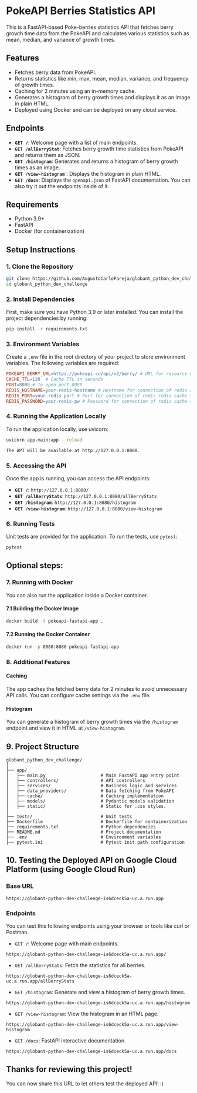 # PokeAPI Berries Statistics API

This is a FastAPI-based Poke-berries statistics API that fetches berry growth time data from the PokeAPI and calculates various statistics such as mean, median, and variance of growth times.

## Features
- Fetches berry data from PokeAPI.
- Returns statistics like min, max, mean, median, variance, and frequency of growth times.
- Caching for 2 minutes using an in-memory cache.
- Generates a histogram of berry growth times and displays it as an image in plain HTML.
- Deployed using Docker and can be deployed on any cloud service.

## Endpoints
- **`GET /`**: Welcome page with a list of main endpoints.
- **`GET /allBerryStat`**: Fetches berry growth time statistics from PokeAPI and returns them as JSON.
- **`GET /histogram`**: Generates and returns a histogram of berry growth times as an image.
- **`GET /view-histogram`**`: Displays the histogram in plain HTML.
- **`GET /docs`**: Displays the `openapi.json` of FastAPI documentation. You can also try it out the endpoints inside of it.

## Requirements
- Python 3.9+
- FastAPI
- Docker (for containerization)

## Setup Instructions
### 1. Clone the Repository
```bash
git clone https://github.com/AugustoCarloPareja/globant_python_dev_challenge.git
cd globant_python_dev_challenge
```

### 2. Install Dependencies
First, make sure you have Python 3.9 or later installed. You can install the project dependencies by running:

```bash
pip install -r requirements.txt
```

### 3. Environment Variables
Create a `.env` file in the root directory of your project to store environment variables. The following variables are required:

```makefile
POKEAPI_BERRY_URL=https://pokeapi.co/api/v2/berry/ # URL for resource of pokeapi
CACHE_TTL=120  # Cache TTL in seconds
PORT=8080 # To open port 8080
REDIS_HOSTNAME=your-redis-hostname # Hostname for connection of redis redis cache service
REDIS_PORT=your-redis-port # Port for connection of redis redis cache service
REDIS_PASSWORD=your-redis-pw # Password for connection of redis cache service
```

### 4. Running the Application Locally
To run the application locally, use uvicorn:

```bash
uvicorn app.main:app --reload

The API will be available at http://127.0.0.1:8080.
```

### 5. Accessing the API
Once the app is running, you can access the API endpoints:
- **`GET /`**: `http://127.0.0.1:8080/`
- **`GET /allBerryStats`**: `http://127.0.0.1:8080/allBerryStats`
- **`GET /histogram`**: `http://127.0.0.1:8080/histogram`
- **`GET /view-histogram`**: `http://127.0.0.1:8080/view-histogram`


### 6. Running Tests
Unit tests are provided for the application. To run the tests, use `pytest`:

```bash
pytest
```

## Optional steps:
### 7.  Running with Docker
You can also run the application inside a Docker container.

#### 7.1 Building the Docker Image
```bash
docker build -t pokeapi-fastapi-app .
```

#### 7.2 Running the Docker Container
```bash
docker run -p 8080:8080 pokeapi-fastapi-app
```

### 8. Additional Features
#### Caching
The app caches the fetched berry data for 2 minutes to avoid unnecessary API calls. You can configure cache settings via the `.env` file.

#### Histogram
You can generate a histogram of berry growth times via the `/histogram` endpoint and view it in HTML at `/view-histogram`.

## 9. Project Structure
```plaintext
globant_python_dev_challenge/
│
├── app/
│   ├── main.py                     # Main FastAPI app entry point
│   ├── controllers/                # API controllers
│   ├── services/                   # Business logic and services
│   ├── data_providers/             # Data fetching from PokeAPI
│   ├── cache/                      # Caching implementation
│   ├── models/                     # Pydantic models validation
│   ├── static/                     # Static for .css styles.
│
├── tests/                          # Unit tests
├── Dockerfile                      # Dockerfile for containerization
├── requirements.txt                # Python dependencies
├── README.md                       # Project documentation
├── .env                            # Environment variables
├── pytest.ini                      # Pytest init path configuration
```

## 10. Testing the Deployed API on Google Cloud Platform (using Google Cloud Run)

### Base URL
```
https://globant-python-dev-challenge-is6dceck5a-uc.a.run.app
```

### Endpoints
You can test this following endpoints using your browser or tools like curl or Postman.
- `GET /`: Welcome page with main endpoints.
```
https://globant-python-dev-challenge-is6dceck5a-uc.a.run.app/
```
- `GET /allBerryStats`: Fetch the statistics for all berries.
```
https://globant-python-dev-challenge-is6dceck5a-uc.a.run.app/allBerryStats
```

- `GET /histogram`: Generate and view a histogram of berry growth times.
```
https://globant-python-dev-challenge-is6dceck5a-uc.a.run.app/histogram
```
- `GET /view-histogram`: View the histogram in an HTML page.
```
https://globant-python-dev-challenge-is6dceck5a-uc.a.run.app/view-histogram
```
- `GET /docs`: FastAPI interactive documentation.
```
https://globant-python-dev-challenge-is6dceck5a-uc.a.run.app/docs
```
## Thanks for reviewing this project!
 You can now share this URL to let others test the deployed API! :)